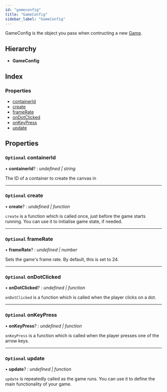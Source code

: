 ```yaml
---
id: "gameconfig"
title: "GameConfig"
sidebar_label: "GameConfig"
---
```


GameConfig is the object you pass when contructing a new [Game](../../classes/game).

## Hierarchy

* **GameConfig**

## Index

### Properties

* [containerId](../gameconfig#optional-containerid)
* [create](../gameconfig#optional-create)
* [frameRate](../gameconfig#optional-framerate)
* [onDotClicked](../gameconfig#optional-ondotclicked)
* [onKeyPress](../gameconfig#optional-onkeypress)
* [update](../gameconfig#optional-update)

## Properties

### `Optional` containerId

• **containerId**? : *undefined | string*

The ID of a container to create the canvas in

___

### `Optional` create

• **create**? : *undefined | function*

`create` is a function which is called once, just before the game starts
running. You can use it to initialise game state, if needed.

___

### `Optional` frameRate

• **frameRate**? : *undefined | number*

Sets the game's frame rate. By default, this is set to 24.

___

### `Optional` onDotClicked

• **onDotClicked**? : *undefined | function*

`onDotClicked` is a function which is called when the player clicks on a
dot.

___

### `Optional` onKeyPress

• **onKeyPress**? : *undefined | function*

`onKeyPress` is a function which is called when the player presses one of
the arrow keys.

___

### `Optional` update

• **update**? : *undefined | function*

`update` is repeatedly called as the game runs. You can use it to define
the main functionality of your game.
